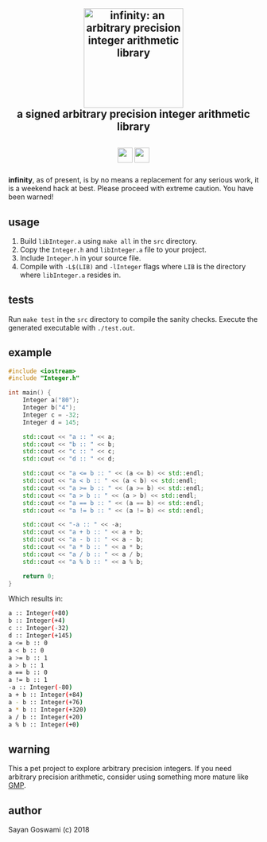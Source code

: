 <h2 align="center">
    <img src="https://cdn.jsdelivr.net/gh/Sayan98/infinity@latest/assets/infinity.svg" height=200 alt="infinity: an arbitrary precision integer arithmetic library">
    <br>a signed arbitrary precision integer arithmetic library<br>
<h2>

<h5 align="center">
<img src="https://forthebadge.com/images/badges/made-with-c-plus-plus.svg" height=30>
<img src="https://forthebadge.com/images/badges/you-didnt-ask-for-this.svg" height=30>
</h5>

**infinity**, as of present, is by no means a replacement for any serious work, it is a weekend hack at best. Please proceed with extreme caution. You have been warned!

## usage

1. Build `libInteger.a` using `make all` in the `src` directory.
2. Copy the `Integer.h` and `libInteger.a` file to your project.
3. Include `Integer.h` in your source file.
4. Compile with `-L$(LIB)` and `-lInteger` flags where `LIB` is the directory where `libInteger.a` resides in.


## tests

Run `make test` in the `src` directory to compile the sanity checks. Execute the generated executable with `./test.out`.


## example

```cpp
#include <iostream>
#include "Integer.h"

int main() {
    Integer a("80");
    Integer b("4");
    Integer c = -32;
    Integer d = 145;

    std::cout << "a :: " << a;
    std::cout << "b :: " << b;
    std::cout << "c :: " << c;
    std::cout << "d :: " << d;

    std::cout << "a <= b :: " << (a <= b) << std::endl;
    std::cout << "a < b :: " << (a < b) << std::endl;
    std::cout << "a >= b :: " << (a >= b) << std::endl;
    std::cout << "a > b :: " << (a > b) << std::endl;
    std::cout << "a == b :: " << (a == b) << std::endl;
    std::cout << "a != b :: " << (a != b) << std::endl;

    std::cout << "-a :: " << -a;
    std::cout << "a + b :: " << a + b;
    std::cout << "a - b :: " << a - b;
    std::cout << "a * b :: " << a * b;
    std::cout << "a / b :: " << a / b;
    std::cout << "a % b :: " << a % b;

    return 0;
}
```

Which results in:
```bash
a :: Integer(+80)
b :: Integer(+4)
c :: Integer(-32)
d :: Integer(+145)
a <= b :: 0
a < b :: 0
a >= b :: 1
a > b :: 1
a == b :: 0
a != b :: 1
-a :: Integer(-80)
a + b :: Integer(+84)
a - b :: Integer(+76)
a * b :: Integer(+320)
a / b :: Integer(+20)
a % b :: Integer(+0)
```


## warning
This a pet project to explore arbitrary precision integers. If you need arbitrary precision arithmetic, consider using something more mature like [GMP](https://gmplib.org).


## author
Sayan Goswami (c) 2018


